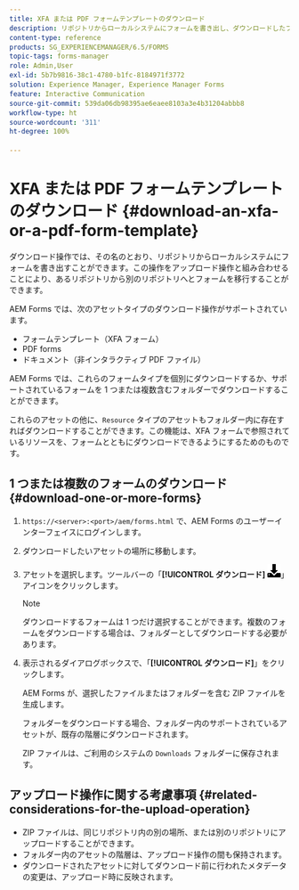 ```yaml
---
title: XFA または PDF フォームテンプレートのダウンロード
description: リポジトリからローカルシステムにフォームを書き出し、ダウンロードしたフォームを新しいリポジトリに移行することができます。
content-type: reference
products: SG_EXPERIENCEMANAGER/6.5/FORMS
topic-tags: forms-manager
role: Admin,User
exl-id: 5b7b9816-38c1-4780-b1fc-8184971f3772
solution: Experience Manager, Experience Manager Forms
feature: Interactive Communication
source-git-commit: 539da06db98395ae6eaee8103a3e4b31204abbb8
workflow-type: ht
source-wordcount: '311'
ht-degree: 100%

---
```


# XFA または PDF フォームテンプレートのダウンロード {#download-an-xfa-or-a-pdf-form-template}

ダウンロード操作では、その名のとおり、リポジトリからローカルシステムにフォームを書き出すことができます。この操作をアップロード操作と組み合わせることにより、あるリポジトリから別のリポジトリへとフォームを移行することができます。

AEM Forms では、次のアセットタイプのダウンロード操作がサポートされています。

* フォームテンプレート（XFA フォーム）
* PDF forms
* ドキュメント（非インタラクティブ PDF ファイル）

AEM Forms では、これらのフォームタイプを個別にダウンロードするか、サポートされているフォームを 1 つまたは複数含むフォルダーでダウンロードすることができます。

これらのアセットの他に、`Resource` タイプのアセットもフォルダー内に存在すればダウンロードすることができます。この機能は、XFA フォームで参照されているリソースを、フォームとともにダウンロードできるようにするためのものです。

## 1 つまたは複数のフォームのダウンロード {#download-one-or-more-forms}

1. `https://<server>:<port>/aem/forms.html` で、AEM Forms のユーザーインターフェイスにログインします。

1. ダウンロードしたいアセットの場所に移動します。

1. アセットを選択します。ツールバーの「**[!UICONTROL ダウンロード]** ![aem6forms_download](assets/aem6forms_download.png)」アイコンをクリックします。

   >[!NOTE]
   >
   >ダウンロードするフォームは 1 つだけ選択することができます。複数のフォームをダウンロードする場合は、フォルダーとしてダウンロードする必要があります。

1. 表示されるダイアログボックスで、「**[!UICONTROL ダウンロード]**」をクリックします。

   AEM Forms が、選択したファイルまたはフォルダーを含む ZIP ファイルを生成します。

   フォルダーをダウンロードする場合、フォルダー内のサポートされているアセットが、既存の階層にダウンロードされます。

   ZIP ファイルは、ご利用のシステムの `Downloads` フォルダーに保存されます。

## アップロード操作に関する考慮事項 {#related-considerations-for-the-upload-operation}

* ZIP ファイルは、同じリポジトリ内の別の場所、または別のリポジトリにアップロードすることができます。
* フォルダー内のアセットの階層は、アップロード操作の間も保持されます。
* ダウンロードされたアセットに対してダウンロード前に行われたメタデータの変更は、アップロード時に反映されます。
